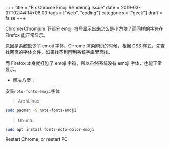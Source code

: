 +++
title = "Fix Chrome Emoji Rendering Issue"
date = 2019-03-07T02:44:14+08:00
tags = ["web", "coding"]
categories = ["geek"]
draft = false
+++

Chrome/Chromium 下部分 emoji 符号显示出来怎么是小方块？而同样的字符在 Firefox 能正常显示。

<!--more-->

原因是系统缺少了 emoji 字体。Chrome 渲染网页的时候，根据 CSS 样式，先查找网页的字体文件，如果找不到再到系统字库里面找。

而 Firefox 本身就打包了 emoji 字符，所以虽然系统没有 emoji 字体，也能正常显示。

- 解决方案：

安装`noto-fonts-emoji`字体

> ArchLinux

```bash
sudo pacman -S note-fonts-emoji
```

> Ubuntu

```bash
sudo apt install fonts-noto-color-emoji
```

Restart Chrome, or restart PC.
